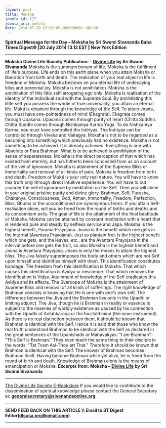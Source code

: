 ```yaml
---
layout: post
title: Moksha
joomla_id: 627
joomla_url: moksha
date: 2014-07-20 17:02:00.000000000 +00:00
---
```

**Spiritual Message for the Day – Moksha by Sri Swami Sivananda**
**Baba Times Digest© |20 July 2014 13.12 EST | New York Edition**
* * *  
 **Moksha**
**Divine Life Society Publication: -** [**Divine Life**](http://www.sivanandaonline.org/public_html/?cmd=displaysection&section_id=1513&parent=353&format=html) **by Sri Swami Sivananda**
Moksha is the summum bonum of life. Moksha is the fulfilment of life's purpose. Life ends on this earth plane when you attain Moksha or liberation from birth and death. The realisation of your real object in life is freedom or Moksha. Moksha bestows on you eternal life of undecaying bliss and perennial joy. Moksha is not annihilation. Moksha is the annihilation of this little self-arrogating ego only. Moksha is realisation of the identity of the individual soul with the Supreme Soul. By annihilating this little self you possess the whole of true universality, you attain an eternal life.
Mukti is obtained through the knowledge of the Self. To attain Jnana, you must have one-pointedness of mind (Ekagrata). Ekagrata comes through Upasana. Upasana comes through purity of heart (Chitta Suddhi). Chitta Suddhi comes through Nishkamya Karma Yoga. To do Nishkamya Karma, you must have controlled the Indriyas. The Indriyas can be controlled through Viveka and Vairagya.
Moksha is not to be regarded as a becoming into something which previously had no existence. Moksha is not something to be achieved. It is already achieved. Everything is one with Absolute or Para Brahman. What is to be achieved is annihilation of the sense of separateness. Moksha is the direct perception of that which has existed from eternity, but has hitherto been concealed from us on account of the veil of ignorance. Moksha is attainment of the Supreme Bliss or Immortality and removal of all kinds of pain. Moksha is freedom from birth and death.
Freedom or Mukti is your only real nature. You will have to know this truth only through direct intuitive experience. You will have to cut asunder the veil of ignorance by meditation on the Self. Then you will shine in your original pristine purity and divine glory.
Brahman, Self, Purusha, Chaitanya, Consciousness, God, Atman, Immortality, Freedom, Perfection, Bliss, Bhuma or the unconditioned are synonymous terms. If you attain Self-realisation alone, will you be freed from the round of births and deaths and its concomitant evils. The goal of life is the attainment of the final beatitude or Moksha. Moksha can be attained by constant meditation with a heart that is rendered pure and steady by selfless service and Japa.
Moksha is the highest benefit, Parama Prayojana. Jnana is the benefit which one gets in the internal (Avantara Prayojana). Just as plantain fruit is the highest benefit which one gets, and the leaves, etc., are the Avantara Prayojana in the interval before one gets the fruit, so also Moksha is the highest benefit and Jnana is Avantara Prayojana. Jnana is only the means to attain the highest bliss.
The Jiva falsely superimposes the body and others which are not Self upon himself and identifies himself with them. This identification constitutes bondage. The freedom from this identification is Moksha. That which causes this identification is Avidya or nescience. That which removes the identification is Vidya. Attainment of knowledge of the Self eradicates this Avidya and its effects. The Svaroopa of Moksha is the attainment of Supreme Bliss and removal of all kinds of sufferings.
The right knowledge of Brahman consists in knowing that He is one with one's own self. The difference between the Jiva and the Brahman lies only in the Upadhi or limiting adjunct. The Jiva, though he is Brahman in reality or essence is subject to the miseries of worldly existence as caused by his connection with the Upadhi of Antahkarana or the fourfold mind (the inner instrument). As there is no real distinction between them, it should be known that Brahman is identical with the Self. Hence it is said that those who know the real truth understand Brahman to be identical with the Self as declared in the great sentences of the Upanishads or Mahavakyas: "I am Brahman"-"This Self is Brahman." They even teach the same thing to their disciple in the words: "Tat Tvam Asi-Thou art That." Therefore it should be known that Brahman is identical with the Self.
The knower of Brahman becomes Brahman itself. Having become Brahman while yet alive, he is freed from the round of birth and death. Knowledge of Brahman alone is the means of emancipation or Moksha.
**Excerpts from:**
**Moksha –** [**Divine Life**](http://www.sivanandaonline.org/public_html/?cmd=displaysection&section_id=1513&parent=353&format=html) **by Sri Swami Sivananda**
* * *
[The Divine Life Society E-Bookstore](http://www.dlshq.org/download/download.htm)
If you would like to contribute to the dissemination of spiritual knowledge please contact the General Secretary at:
[**generalsecretary@sivanandaonline.org**](mailto:generalsecretary@sivanandaonline.org?subject=Contribution%20to%20Dissemination%20of%20Spiritual%20Knowledge)
* * *
**SEND FEED BACK ON THIS ARTICLE \\\ Email to BT Digest Editor[](mailto:dlsusa.org@gmail.com?subject=DLS%20Posts)(dlsusa.org@gmail.com)**
* * *
  
